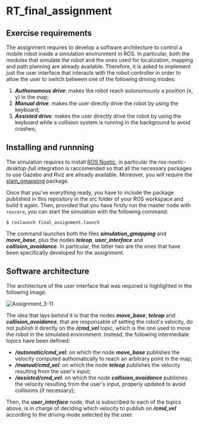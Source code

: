 # RT_final_assignment


## Exercise requirements
The assignment requires to develop a software architecture to control a mobile robot inside a simulation environment in ROS. In particular, both the modules that simulate the robot and the ones used for localization, mapping and path planning are already available. Therefore, it is asked to implement just the user interface that interacts with the robot controller in order to allow the user to switch between one of the following driving modes:
 1) **_Authonomous drive_**: makes the robot reach autonomously a position (x, y) in the map;
 2) **_Manual drive_**: makes the user directly drive the robot by using the keyboard;
 3) **_Assisted drive_**: makes the user directly drive the robot by using the keyboard while a collision system is running in the background to avoid crashes;


## Installing and runnning
The simulation requires to install [ROS Noetic](http://wiki.ros.org/noetic/Installation), in particular the _ros-noetic-desktop-full_ integration is raccomended so that all the necessary packages to use Gazebo and Rviz are already available. Moreover, you will require the [slam_gmapping](https://github.com/CarmineD8/slam_gmapping) package.

Once that you've everything ready, you have to include the package published in this repository in the src folder of your ROS workspace and build it again. 
Then, provided that you have firstly run the master node with `roscore`, you can start the simulation with the following command:

``
$ roslaunch final_assignment.launch
``

The command launches both the files **_simulation_gmapping_** and **_move_base_**, plus the nodes **_teleop_**, **_user_interface_** and **_collision_avoidance_**. In particular, the latter two are the ones that have been specifically developed for the assignment.


## Software architecture
The architecture of the user interface that was required is highlighted in the following image.

![Assignment_3-11](https://user-images.githubusercontent.com/91455159/149918889-30514938-7aa4-4f80-b46e-69c1e1144db9.jpg)

The idea that lays behind it is that the nodes **_move_base_**, **_teleop_** and **_collision_avoidance_**, that are responsable of setting the robot's velocity, do not publish it directly on the **_/cmd_vel_** topic, which is the one used to move the robot in the simulated environment. Instead, the following intermediate topics have been defined:
 - **_/automatic/cmd_vel_**: on which the node **_move_base_** publishes the velocity computed authomatically to reach an arbitrary point in the map;
 - **_/manual/cmd_vel_**: on which the node **_teleop_** publishes the velocity resulting from the user's input;
 - **_/assisted/cmd_vel_**: on which the node **_collision_avoidance_** publishes the velocity resulting from the user's input, properly updated to avoid collisions (if necessary);

Then, the **_user_interface_** node, that is subscribed to each of the topics above, is in charge of deciding which velocity to publish on **_/cmd_vel_** according to the driving mode selected by the user.

